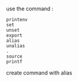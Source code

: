 use the command :


    printenv
    set
    unset
    export
    alias
    unalias
    .
    source
    printf

create command with alias 
